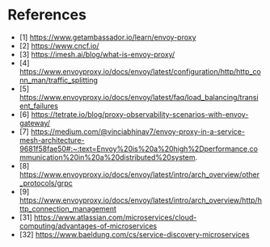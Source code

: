 # References

- [1] https://www.getambassador.io/learn/envoy-proxy
- [2] https://www.cncf.io/
- [3] https://imesh.ai/blog/what-is-envoy-proxy/
- [4] https://www.envoyproxy.io/docs/envoy/latest/configuration/http/http_conn_man/traffic_splitting
- [5] https://www.envoyproxy.io/docs/envoy/latest/faq/load_balancing/transient_failures
- [6] https://tetrate.io/blog/proxy-observability-scenarios-with-envoy-gateway/
- [7] https://medium.com/@vinciabhinav7/envoy-proxy-in-a-service-mesh-architecture-9681f58fae50#:~:text=Envoy%20is%20a%20high%2Dperformance,communication%20in%20a%20distributed%20system.
- [8] https://www.envoyproxy.io/docs/envoy/latest/intro/arch_overview/other_protocols/grpc
- [9] https://www.envoyproxy.io/docs/envoy/latest/intro/arch_overview/http/http_connection_management
- [31] https://www.atlassian.com/microservices/cloud-computing/advantages-of-microservices
- [32] https://www.baeldung.com/cs/service-discovery-microservices
